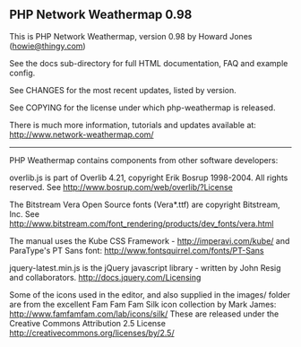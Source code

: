 ## PHP Network Weathermap 0.98

This is PHP Network Weathermap, version 0.98 by Howard Jones (howie@thingy.com)

See the docs sub-directory for full HTML documentation, FAQ and example config.

See CHANGES for the most recent updates, listed by version.

See COPYING for the license under which php-weathermap is released.

There is much more information, tutorials and updates available at:
    http://www.network-weathermap.com/


----

PHP Weathermap contains components from other software developers:

overlib.js is part of Overlib 4.21, copyright Erik Bosrup 1998-2004. All rights reserved.
See http://www.bosrup.com/web/overlib/?License

The Bitstream Vera Open Source fonts (Vera*.ttf) are copyright Bitstream, Inc.
See http://www.bitstream.com/font_rendering/products/dev_fonts/vera.html

The manual uses the Kube CSS Framework - http://imperavi.com/kube/
and ParaType's PT Sans font: http://www.fontsquirrel.com/fonts/PT-Sans

jquery-latest.min.js is the jQuery javascript library - written by John Resig and collaborators.
http://docs.jquery.com/Licensing

Some of the icons used in the editor, and also supplied in the images/ folder are
from the excellent Fam Fam Fam Silk icon collection by Mark James: 
   http://www.famfamfam.com/lab/icons/silk/
These are released under the Creative Commons Attribution 2.5 License
   http://creativecommons.org/licenses/by/2.5/

